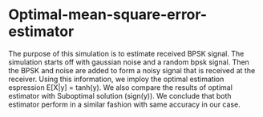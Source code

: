 # Optimal-mean-square-error-estimator
The purpose of this simulation is to estimate received BPSK signal. The simulation starts off with gaussian noise and a random bpsk signal. Then the BPSK and noise are added to form a noisy signal that is received at the receiver. Using this information, we imploy the optimal estimation espression E[X|y] = tanh(y). 
We also compare the results of optimal estimator with Suboptimal solution (sign(y)). We conclude that both estimator perform in a similar fashion with same accuracy in our case. 
